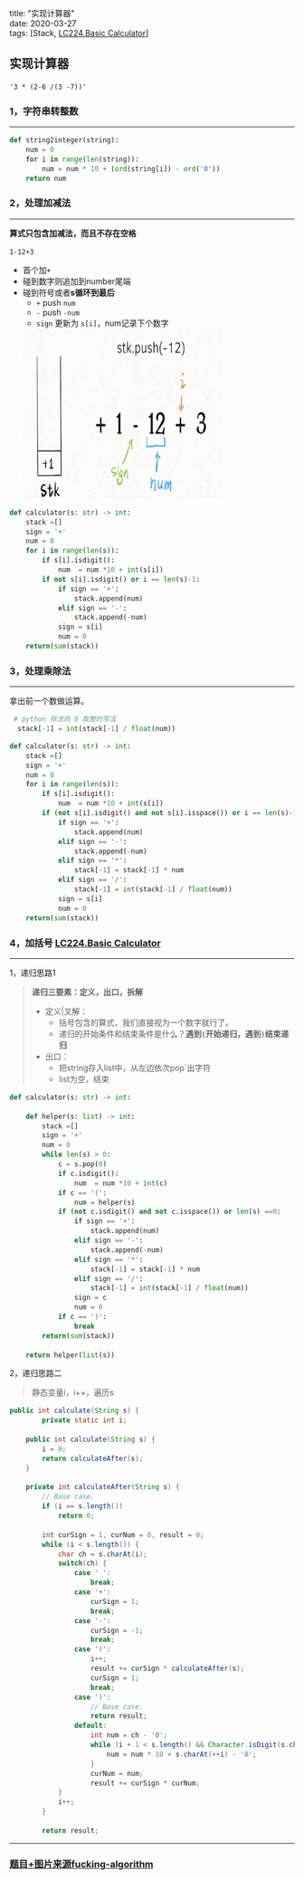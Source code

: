 title: "实现计算器"  
date: 2020-03-27       
tags: [Stack, [LC224.Basic Calculator](https://leetcode.com/problems/basic-calculator/)]    

## 实现计算器
<!--输入如下字符串，算法会返回 9-->
`'3 * (2-6 /(3 -7))'`

### 1，字符串转整数
---
```python
def string2integer(string):
    num = 0
    for i in range(len(string)):
        num = num * 10 + (ord(string[i]) - ord('0'))
    return num    
```

### 2，处理加减法
---
**算式只包含加减法，而且不存在空格**

`1-12+3`

- 首个加`+`
- 碰到数字则追加到number尾端
- 碰到符号或者**s循环到最后**
  - `+` push `num`
  - `-`  push `-num`
  - `sign` 更新为 `s[i]`，num记录下个数字
   <img src="LC_PIC/calculator_simple.png" width="350" height="300" />

```python
def calculator(s: str) -> int:
    stack =[]
    sign = '+'
    num = 0
    for i in range(len(s)):
        if s[i].isdigit():
            num  = num *10 + int(s[i])
        if not s[i].isdigit() or i == len(s)-1:
            if sign == '+':
                stack.append(num)
            elif sign == '-':
                stack.append(-num)
            sign = s[i]
            num = 0    
    return(sum(stack)) 
```

### 3，处理乘除法

---
拿出前一个数做运算。

```python
 # python 除法向 0 取整的写法
  stack[-1] = int(stack[-1] / float(num))   
```

```python
def calculator(s: str) -> int:
    stack =[]
    sign = '+'
    num = 0
    for i in range(len(s)):
        if s[i].isdigit():
            num  = num *10 + int(s[i])    
        if (not s[i].isdigit() and not s[i].isspace()) or i == len(s)-1:
            if sign == '+':
                stack.append(num)
            elif sign == '-':
                stack.append(-num)
            elif sign == '*':
                stack[-1] = stack[-1] * num
            elif sign == '/':
                stack[-1] = int(stack[-1] / float(num))   
            sign = s[i]
            num = 0    
    return(sum(stack))     
```



### 4，加括号 [LC224.Basic Calculator](https://leetcode.com/problems/basic-calculator/)

---

1，递归思路1

> **递归三要素：定义，出口，拆解**
>
> - 定义|叉解：
>   - 括号包含的算式，我们直接视为一个数字就行了。
>   - 递归的开始条件和结束条件是什么？**遇到`(`开始递归，遇到`)`结束递归**
> - 出口：
>   - 把string存入list中，从左边依次pop`出字符
>   - list为空，结束

```python
def calculator(s: str) -> int:
    
    def helper(s: list) -> int:
        stack =[]
        sign = '+'
        num = 0
        while len(s) > 0:
            c = s.pop(0)
            if c.isdigit():
                num  = num *10 + int(c)  
            if c == '(':
                num = helper(s)
            if (not c.isdigit() and not c.isspace()) or len(s) ==0:
                if sign == '+':
                    stack.append(num)
                elif sign == '-':
                    stack.append(-num)
                elif sign == '*':
                    stack[-1] = stack[-1] * num
                elif sign == '/':
                    stack[-1] = int(stack[-1] / float(num))
                sign = c
                num = 0   
            if c == ')':
                break
        return(sum(stack))    
    
    return helper(list(s))
```

2，递归思路二

> 静态变量i，i++，遍历s

```java
public int calculate(String s) {
		private static int i;
  
    public int calculate(String s) {
        i = 0;
        return calculateAfter(s);
    }
    
    private int calculateAfter(String s) {
        // Base case.
        if (i == s.length()) 
            return 0;
        
        int curSign = 1, curNum = 0, result = 0;
        while (i < s.length()) {
            char ch = s.charAt(i);
            switch(ch) {
                case ' ':
                    break;
                case '+':
                    curSign = 1;
                    break;
                case '-':
                    curSign = -1;
                    break;
                case '(':
                    i++;
                    result += curSign * calculateAfter(s);
                    curSign = 1;
                    break;
                case ')':
                    // Base case.
                    return result;
                default:
                    int num = ch - '0';
                    while (i + 1 < s.length() && Character.isDigit(s.charAt(i + 1))) {
                        num = num * 10 + s.charAt(++i) - '0';
                    }
                    curNum = num;
                    result += curSign * curNum;
            } 
            i++;
        }
        
        return result;
```

---

### [题目+图片来源fucking-algorithm](https://github.com/labuladong/fucking-algorithm/blob/master/数据结构系列/实现计算器.md)

